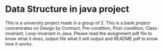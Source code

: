 # Data Structure in java project
This is a university project made in a group of 2. This is a bank project concentrates on Design by Contract, Pre-condition, Post-condition, Class-invariant, Loop-invariant in Java. Please read the assignment pdf file to know what it does, output file what it will output and README pdf to know how it works.
